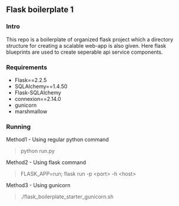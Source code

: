 ## Flask boilerplate 1

### Intro
This repo is a boilerplate of organized flask project which a directory structure for creating a scalable web-app is also given. Here flask blueprints are used to create seperable api service components. 


### Requirements

- Flask==2.2.5
- SQLAlchemy==1.4.50
- Flask-SQLAlchemy
- connexion==2.14.0
- gunicorn
- marshmallow

### Running

Method1 - Using regular python command  

>python run.py

Method2 - Using flask command

>FLASK_APP=run; flask run -p \<port\> -h \<host\>

Method3 - Using gunicorn

>./flask_boilerplate_starter_gunicorn.sh